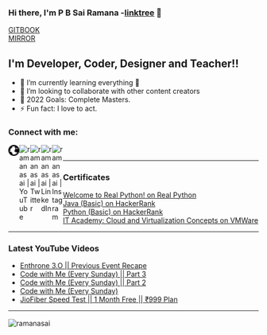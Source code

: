### Hi there, I'm P B Sai Ramana -[linktree][linktr] 👋

[GITBOOK](https://sairamana.gitbook.io/)
<br/>
[MIRROR](https://mirror.xyz/0x16e81e7f09bF6D12124bf4Bb8a1d29F3f98EB077)

## I'm Developer, Coder, Designer and Teacher!!

- 🌱 I’m currently learning everything 🤣
- 👯 I’m looking to collaborate with other content creators
- 🥅 2022 Goals: Complete Masters.
- ⚡ Fun fact: I love to act.

### Connect with me:

[<img align="left" alt="codeSTACKr.com" width="22px" src="https://raw.githubusercontent.com/iconic/open-iconic/master/svg/globe.svg" />][website]
[<img align="left" alt="ramanasai | YouTube" width="22px" src="https://cdn.jsdelivr.net/npm/simple-icons@v3/icons/youtube.svg" />][youtube]
[<img align="left" alt="ramanasai | Twitter" width="22px" src="https://cdn.jsdelivr.net/npm/simple-icons@v3/icons/twitter.svg" />][twitter]
[<img align="left" alt="ramanasai | LinkedIn" width="22px" src="https://cdn.jsdelivr.net/npm/simple-icons@v3/icons/linkedin.svg" />][linkedin]
[<img align="left" alt="ramanasai | Instagram" width="22px" src="https://cdn.jsdelivr.net/npm/simple-icons@v3/icons/instagram.svg" />][instagram]

<br />

---
### Certificates
<a href="https://realpython.com/certificates/91f5ad51-1366-40d0-9957-f8e9249f6651/">Welcome to Real Python! on Real Python</a>
<br />
<a href="https://www.hackerrank.com/certificates/c470cd21b3cf">Java (Basic) on HackerRank</a>
<br />
<a href="https://www.hackerrank.com/certificates/e886846cb56e">Python (Basic) on HackerRank</a>
<br />
<a href="https://www.youracclaim.com/badges/004e579a-d2b9-457b-8fb3-837e5d1414b8/public_url">IT Academy: Cloud and Virtualization Concepts on VMWare</a>
<br />
<a href="https://docs.microsoft.com/en-gb/users/sairamana-9090/"></a>

---
### Latest YouTube Videos
<!-- YOUTUBE:START -->
- [Enthrone 3.O || Previous Event Recape](https://www.youtube.com/watch?v=t-3l5yCcRRU)
- [Code with Me (Every Sunday) || Part 3](https://www.youtube.com/watch?v=lPbRDLgtO4g)
- [Code with Me (Every Sunday) || Part 2](https://www.youtube.com/watch?v=NvB_lqWYvC4)
- [Code with Me (Every Sunday)](https://www.youtube.com/watch?v=ie7IHnhLzXs)
- [JioFiber Speed Test || 1 Month Free || ₹999 Plan](https://www.youtube.com/watch?v=qZ-FSfiuhm0)
<!-- YOUTUBE:END -->


---
<img align="center" alt="ramanasai" src="https://github-readme-stats.vercel.app/api?username=ramanasai&show_icons=true&hide_border=true">


[website]: https://ramana-portfolio.netlify.app/
[twitter]: https://twitter.com/sai_ramana_1999
[youtube]: https://youtube.com/channel/UCyIIDogKCRFFeNdJSIzqmBw
[instagram]: https://www.instagram.com/kalki_rmn/
[linkedin]: https://www.linkedin.com/in/sairamana1999/
[webdevplaylist]: https://www.youtube.com/channel/UCyIIDogKCRFFeNdJSIzqmBw
[linktr]: https://linktr.ee/SaiRamana1999
[hackerrank]: https://www.hackerrank.com/kingofkingsaira1
[Mirror]: https://mirror.xyz/0x16e81e7f09bF6D12124bf4Bb8a1d29F3f98EB077
